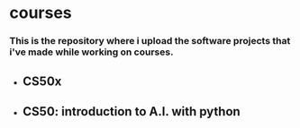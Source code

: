 # courses
### This is the repository where i upload the software projects that i've made while working on courses.

* ## CS50x
* ## CS50: introduction to A.I. with python
